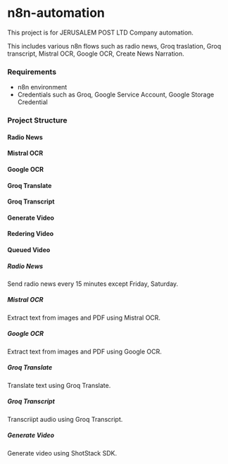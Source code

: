 # n8n-automation

This project is for JERUSALEM POST LTD Company automation.

This includes various n8n flows such as radio news, Groq traslation, Groq transcript,
Mistral OCR, Google OCR, Create News Narration.

### Requirements

- n8n environment
- Credentials such as Groq, Google Service Account, Google Storage Credential

### Project Structure

#### Radio News

#### Mistral OCR

#### Google OCR

#### Groq Translate

#### Groq Transcript

#### Generate Video

#### Redering Video

#### Queued Video

##### Radio News

Send radio news every 15 minutes except Friday, Saturday.

##### Mistral OCR

Extract text from images and PDF using Mistral OCR.

##### Google OCR

Extract text from images and PDF using Google OCR.

##### Groq Translate

Translate text using Groq Translate.

##### Groq Transcript

Transcriipt audio using Groq Transcript.

##### Generate Video

Generate video using ShotStack SDK.
